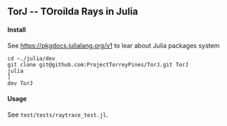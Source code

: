 ## TorJ -- TOroilda Rays in Julia

#### Install

See https://pkgdocs.julialang.org/v1 to lear about Julia packages system

```
cd ~./julia/dev
git clone git@github.com:ProjectTorreyPines/TorJ.git TorJ
julia
]
dev TorJ
```

#### Usage

See `test/tests/raytrace_test.jl`.